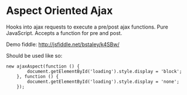 Aspect Oriented Ajax
=================

Hooks into ajax requests to execute a pre/post ajax functions. Pure JavaScript. Accepts a function for pre and post. 

Demo fiddle: http://jsfiddle.net/bstaley/k4SBw/

Should be used like so:

    new ajaxAspect(function () {
            document.getElementById('loading').style.display = 'block';
        }, function () {
            document.getElementById('loading').style.display = 'none'; 
        });

